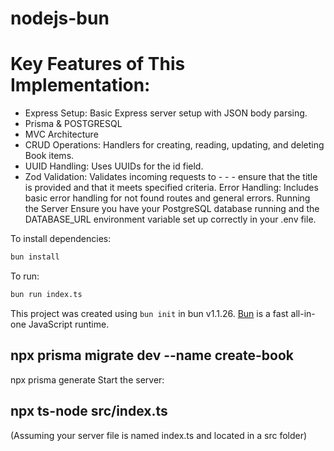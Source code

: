 # nodejs-bun


# Key Features of This Implementation:
- Express Setup: Basic Express server setup with JSON body parsing.
- Prisma & POSTGRESQL
- MVC Architecture
- CRUD Operations: Handlers for creating, reading, updating, and deleting Book items.
- UUID Handling: Uses UUIDs for the id field.
- Zod Validation: Validates incoming requests to - - - ensure that the title is provided and that it meets specified criteria.
Error Handling: Includes basic error handling for not found routes and general errors.
Running the Server
Ensure you have your PostgreSQL database running and the DATABASE_URL environment variable set up correctly in your .env file.

To install dependencies:

```bash
bun install
```

To run:

```bash
bun run index.ts
```

This project was created using `bun init` in bun v1.1.26. [Bun](https://bun.sh) is a fast all-in-one JavaScript runtime.



## npx prisma migrate dev --name create-book
npx prisma generate
Start the server:

## npx ts-node src/index.ts
(Assuming your server file is named index.ts and located in a src folder)
